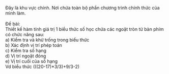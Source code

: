 Đây là khu vực chính. Nơi chứa toàn bộ phần chương trình chính thức của mình làm.
<br/> <br/>
Đề bài:<br/>
Thiết kế hàm tính giá trị 1 biểu thức số học chứa các ngoặt tròn từ bàn phím có chức năng sau: <br/>
a) Kiểm tra và khử trống trong biểu thức <br/>
b) Xác định vị trí phép toán <br/>
c) Kiểm tra số hạng <br/>
d) Vị trí ngoặt đóng <br/>
e) Vị trí cuối của số hạng <br/>
Vd biểu thức (((20-17)*3/3)+9/3-2)
